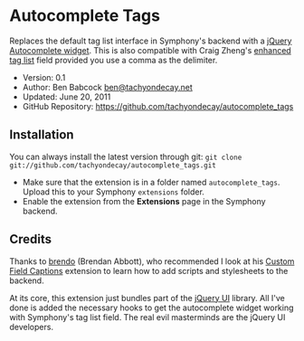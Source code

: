 # Autocomplete Tags

Replaces the default tag list interface in Symphony's backend with a [jQuery Autocomplete widget](http://jqueryui.com/demos/autocomplete/). This is also compatible with Craig Zheng's [enhanced tag list](https://github.com/czheng/enhancedtaglist/) field provided you use a comma as the delimiter.

- Version: 0.1
- Author: Ben Babcock <ben@tachyondecay.net>
- Updated: June 20, 2011
- GitHub Repository: https://github.com/tachyondecay/autocomplete_tags

## Installation

You can always install the latest version through git: `git clone git://github.com/tachyondecay/autocomplete_tags.git`

- Make sure that the extension is in a folder named `autocomplete_tags`. Upload this to your Symphony `extensions` folder.
- Enable the extension from the **Extensions** page in the Symphony backend.

## Credits

Thanks to [brendo](https://github.com/brendo) (Brendan Abbott), who recommended I look at his [Custom Field Captions](https://github.com/brendo/customfieldcaptions) extension to learn how to add scripts and stylesheets to the backend.

At its core, this extension just bundles part of the [jQuery UI](http://jqueryui.com) library. All I've done is added the necessary hooks to get the autocomplete widget working with Symphony's tag list field. The real evil masterminds are the jQuery UI developers.